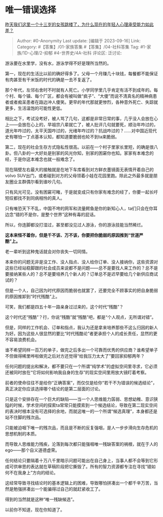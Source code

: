 # 唯一错误选择
[昨天我们这里一个十三岁的女孩跳楼了，为什么现在的年轻人心理承受能力如此差？](https://www.zhihu.com/question/619981295/answer/3212165822)

> Author: #0-Anonymity
> Last update: [编辑于 2023-09-16]
> Link:
> Category: #【答集】/01-家族答集 #【答集】/04-社科答集
> Tag: #1-家族/1D-心理/2-抑郁 #4-世界史/4A-社科
> 评论区:
> 泛讨论:

游泳要在水里学，没有水，游泳学得不好是理所当然的。

第一，现在的生活比以前的确好得多了。父母一个月赚几十块钱，每餐都不能保证有肉甚至有干米饭的时代的确是一去不复返了。

那个年代，左邻右舍时不时就有人死亡。小学同学里几乎肯定有活不到成年的。每个村、每个镇、每个厂区，都会有被叫做“疯子”、“大傻”而说不清真名的精神病患者或者痴呆患者在路边冲人傻笑。更早的年代那就更惨烈，各种意外死亡、失踪就更多，生活温饱的可能性更低。

相比之下，考试没考好，被人骂了几句，这都是非常日常的事，几乎没人会放在心上——会放在心上的，早祖宗八辈就亡了，被人批评几句就要死，顺治年咋过的，道光年咋过的，太平天国咋过的，光绪年咋过的？抗战咋过的？……对中国近现代史有哪怕一丁点基本认知，都知道要脆弱也轮不到ta来脆弱。

第二，现在的社会生存方式隐私性很高。以前在一个村子里家长里短，的确是很八卦。但八卦的一大好处是别家的风光你知，别家的困窘你也知。家家有本难念的经，于是你这本难念也就一般难念了。

现在隔壁左右最大的接触就是在地下车库看到对方鲜衣墨镜面无表情开着自己的volvo SUV出门，或者碰到对方的父母领着小娃在花园里跑。除此之外最多就是朋友圈业主群偶尔看到谁吵几句。

只有风光可见，没有困窘可睹，于是就变成只有你家有难念的经了，你要一起长吁短叹都找不到同病相怜的真人。

只有唯恐天下不乱，中国不垮的网军和流量鳄鱼是你的新知心人，ta们只会在你耳边念“错的不是你，是整个世界”这种有毒的屁话。

所以，你连脚都没打湿过，甚至都没见过人游泳，你的游泳技能当然稀烂。

**这本来怪不着你，但是千不该、万不该，你要把你脆弱的原因推到“世道严酷”上。**

老一辈听到这种鬼话就会对你丧失一切同情。

本来你的问题无非是没工作、没人指点、没人给你订单、没人接纳你，这些资源对这些已经站稳脚跟的社会成员来说都不是问题——总不是要找人来工作的？总不是要接纳某些人的？总不是要培养几个新人的？订单总不是迟早要给几个新供应商试试的？

但是一个人，自己因为时代原因而脆弱也就罢了，还要完全不顾事实的把自身脆弱的原因推卸到“时代残酷“上。

可笑，我们都是四五十年一路亲身过过来的，这个时代“残酷”？

这个时代还“残酷”？行，你说“残酷”就“残酷”吧，都是“个人观点，无所谓对错”。

但是，同样的工作机会、订单和指点，我认为还是拿来培养那些不这么归因的新人为好。因为这些人很显然的要比“时代残酷论”者更承担个人的成长责任，显然的更不容易浪费机会。

谁不希望同样一百万的单子，做完之后多出一个可靠而优秀的供应商？谁希望单子不但做得稀里哗啦做完之后对方还觉得“给我压力太大了”要回家抑郁两年？

任何问题的提出和解决，都不要只在一个所谓“纯学术”的虚拟空间里寻求，它必须还被同时放在“它将如何影响我自身的生存”的现实空间里用放大镜盯着考察。

前者的使命往往不是给你“正确答案”，而仅仅是给你“若干不为错误的候选结论”，真正决定你应该选择哪个结论的是第二层面的讨论。

只是这个安排存在一个巨大的缺陷——当一个人思维能力孱弱、思想幼稚、意识狭隘的时候，学术空间的探索ta常常只能摸索到一个候选结论，导致在第二现实空间的表决时根本没有可选择的余地，而就这唯一的一个所谓“候选真理”，本身都还是站不住脚的残次品。

只能被迫咽下唯一的残次品，而且是不断的反复强咽，是人一步步滑向生存危机的思想机制的本质。

而导致人思维能力残疾，沦落到每次都只能强咽唯一残缺答案的祸根，就在于人的ego——那个自义道德虚荣。

任何结论只要隔着十万八千里暗示问题可能出在自己身上，当事人都不会等到它形成可供审思的表达就在草稿阶段把它撕毁了。所有的智力资源都专注在寻找“错如何不在我身上”方向的结论。

这经常导致寻找结论时的基本逻辑上的困难，导致哪怕拼凑出一个都千辛万苦，当然是勉强拼凑出一个能骗得过自己的就赶紧收工了。

得到的当然就是这种“唯一残缺候选”。

以前你不知道，现在你知道了。
